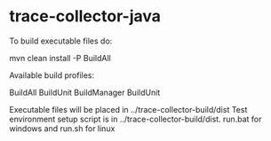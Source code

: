 trace-collector-java
====================

To build executable files do:

mvn clean install -P BuildAll

Available build profiles:

  BuildAll
  BuildUnit
  BuildManager
  BuildUnit


Executable files will be placed in ../trace-collector-build/dist
Test environment setup script is in ../trace-collector-build/dist. run.bat for windows and run.sh for linux